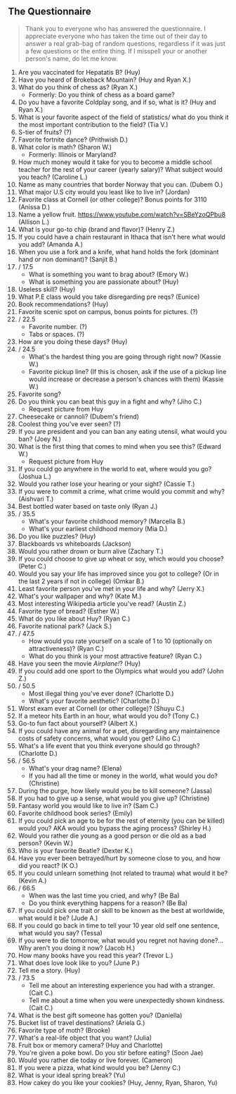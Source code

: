 ## The Questionnaire

> Thank you to everyone who has answered the questionnaire. I appreciate everyone who has taken the time out of their day to answer a real grab-bag of random questions, regardless if it was just a few questions or the entire thing. If I misspell your or another person's name, do let me know. 

1. Are you vaccinated for Hepatatis B? (Huy)
2. Have you heard of Brokeback Mountain? (Huy and Ryan X.)
3. What do you think of chess as? (Ryan X.)
   * Formerly: Do you think of chess as a board game?
4. Do you have a favorite Coldplay song, and if so, what is it? (Huy and Ryan X.)
5. What is your favorite aspect of the field of statistics/ what do you think it the most important contribution to the field? (Tia V.)
6. S-tier of fruits? (?)
7. Favorite fortnite dance? (Prithwish D.)
8. What color is math? (Sharon W.)
   * Formerly: Illinois or Maryland?
9. How much money would it take for you to become a middle school teacher for the rest of your career (yearly salary)? What subject would you teach? (Caroline L.)
10. Name as many countries that border Norway that you can. (Dubem O.)
11. What major U.S city would you least like to live in? (Jordan)
12. Favorite class at Cornell (or other college)? Bonus points for 3110 (Anissa D.)
13. Name a yellow fruit. https://www.youtube.com/watch?v=SBeYzoQPbu8 (Allison L.)
14. What is your go-to chip (brand and flavor)? (Henry Z.)
15. If you could have a chain restaurant in Ithaca that isn't here what would you add? (Amanda A.)
16. When you use a fork and a knife, what hand holds the fork (dominant hand or non dominant)? (Sanjit B.)
17. / 17.5
    * What is something you want to brag about? (Emory W.)
    * What is something you are passionate about? (Huy)
18. Useless skill? (Huy)
19. What P.E class would you take disregarding pre reqs? (Eunice)
20. Book recommendations? (Huy)
21. Favorite scenic spot on campus, bonus points for pictures. (?)
22. / 22.5  
    * Favorite number. (?)
    * Tabs or spaces. (?) 
23. How are you doing these days? (Huy)
24. / 24.5
    * What's the hardest thing you are going through right now? (Kassie W.)
    * Favorite pickup line? (If this is chosen, ask if the use of a pickup line would increase or decrease a person's chances with them) (Kassie W.)
25. Favorite song?
26. Do you think you can beat this guy in a fight and why? (Jiho C.) 
    * Request picture from Huy
27. Cheesecake or cannoli? (Dubem's friend)
28. Coolest thing you've ever seen? (?)
29. If you are president and you can ban any eating utensil, what would you ban? (Joey N.)
30. What is the first thing that comes to mind when you see this? (Edward W.)
    * Request picture from Huy
31. If you could go anywhere in the world to eat, where would you go? (Joshua L.)
32. Would you rather lose your hearing or your sight? (Cassie T.)
33. If you were to commit a crime, what crime would you commit and why? (Aishvari T.)
34. Best bottled water based on taste only (Ryan J.)
35. / 35.5
    * What's your favorite childhood memory? (Marcella B.)
    * What's your earliest childhood memory (Mia D.)
36. Do you like puzzles? (Huy)
37. Blackboards vs whiteboards (Jackson)
38. Would you rather drown or burn alive (Zachary T.)
39. If you could choose to give up wheat or soy, which would you choose? (Peter C.)
40. Would you say your life has improved since you got to college? (Or in the last 2 years if not in college) (Omkar B.)
41. Least favorite person you've met in your life and why? (Jerry X.)
42. What's your wallpaper and why? (Kate M.)
43. Most interesting Wikipedia article you've read? (Austin Z.)
44. Favorite type of bread? (Esther W.)
45. What do you like about Huy? (Ryan C.)
46. Favorite national park? (Jack S.)
47. / 47.5
    * How would you rate yourself on a scale of 1 to 10 (optionally on attractiveness)? (Ryan C.)
    * What do you think is your most attractive feature? (Ryan C.)
48. Have you seen the movie *Airplane!*? (Huy)
49. If you could add one sport to the Olympics what would you add? (John Z.)
50. / 50.5
    * Most illegal thing you've ever done? (Charlotte D.)
    * What's your favorite aesthetic? (Charlotte D.)
51. Worst exam ever at Cornell (or other college)? (Shuyu C.)
52. If a meteor hits Earth in an hour, what would you do? (Tony C.)
53. Go-to fun fact about yourself? (Albert X.)
54. If you could have any animal for a pet, disregarding any maintainence costs of safety concerns, what would you get? (Jiho C.)
55. What's a life event that you think everyone should go through? (Charlotte D.)
56. / 56.5
      * What's your drag name? (Elena)
      * If you had all the time or money in the world, what would you do? (Christine)
57. During the purge, how likely would you be to kill someone? (Jassa)
58. If you had to give up a sense, what would you give up? (Christine)
59. Fantasy world you would like to live in? (Sam C.)
60. Favorite childhood book series? (Emily)
61. If you could pick an age to be for the rest of eternity (you can be killed) would you? AKA would you bypass the aging process? (Shirley H.)
62. Would you rather die young as a good person or die old as a bad person? (Kevin W.)
63. Who is your favorite Beatle? (Dexter K.)
64. Have you ever been betrayed/hurt by someone close to you, and how did you react? (K O.)
65. If you could unlearn something (not related to trauma) what would it be? (Kevin A.)
66. / 66.5 
    * When was the last time you cried, and why? (Be Ba)
    * Do you think everything happens for a reason? (Be Ba)
67. If you could pick one trait or skill to be known as the best at worldwide, what would it be? (Jude A.)
68. If you could go back in time to tell your 10 year old self one sentence, what would you say? (Tessa)
69. If you were to die tomorrow, what would you regret not having done?... Why aren't you doing it now? (Jacob H.)
70. How many books have you read this year? (Trevor L.)
71. What does love look like to you? (June P.)
72. Tell me a story. (Huy)
73. / 73.5
    * Tell me about an interesting experience you had with a stranger. (Cait C.)
    * Tell me about a time when you were unexpectedly shown kindness. (Cait C.)
74. What is the best gift someone has gotten you? (Daniella)
75. Bucket list of travel destinations? (Ariela G.)
76. Favorite type of moth? (Brooke)
77. What's a real-life object that you want? (Julia)
78. Fruit box or memory camera? (Huy and Charlotte)
79. You're given a poke bowl. Do you stir before eating? (Soon Jae)
80. Would you rather die today or live forever. (Cameron)
81. If you were a pizza, what kind would you be? (Jenny C.)
82. What is your ideal spring break? (Yu)
83. How cakey do you like your cookies? (Huy, Jenny, Ryan, Sharon, Yu)